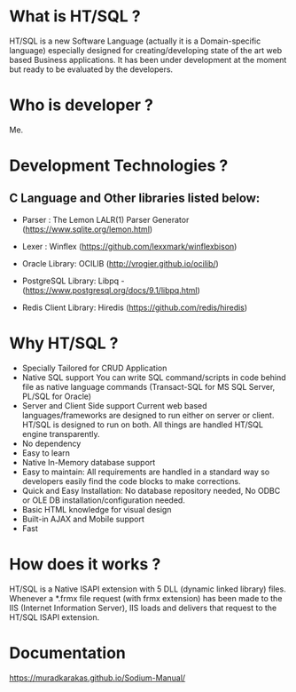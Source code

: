 
# What is HT/SQL ?
 
   HT/SQL is a new Software Language (actually it is a Domain-specific language) especially designed for creating/developing state of the art web based Business applications. It has been under development at the moment but ready to be evaluated by the developers.

# Who is developer ?

   Me.

# Development Technologies ?

  C Language and Other libraries listed below:
  --------
  - Parser  :
     The Lemon LALR(1) Parser Generator (https://www.sqlite.org/lemon.html)

  - Lexer   :
     Winflex (https://github.com/lexxmark/winflexbison)

  - Oracle Library:
     OCILIB (http://vrogier.github.io/ocilib/)

  - PostgreSQL Library: 
     Libpq - (https://www.postgresql.org/docs/9.1/libpq.html)

  - Redis Client Library:
     Hiredis (https://github.com/redis/hiredis)

# Why HT/SQL ? 

  * Specially Tailored for CRUD Application
  * Native SQL support
    You can write SQL command/scripts in code behind file as native language commands (Transact-SQL for MS SQL Server, PL/SQL for Oracle)
  * Server and Client Side support
    Current web based languages/frameworks are designed to run either on server or client. HT/SQL is designed to run on both. All things are handled HT/SQL engine transparently.
  *  No dependency
  * Easy to learn 
  * Native In-Memory database support
  * Easy to maintain: All requirements are handled in a standard way so developers easily find the code blocks to make corrections.
  * Quick and Easy Installation: No database repository needed, No ODBC or OLE DB installation/configuration needed.
  * Basic HTML knowledge for visual design
  * Built-in AJAX and Mobile support
  * Fast
    
# How does it works ?

   HT/SQL is a Native ISAPI extension with 5 DLL (dynamic linked library) files. Whenever a *.frmx file request (with frmx extension) has been made to the IIS (Internet Information Server), IIS loads and delivers that request to the HT/SQL ISAPI extension.
   
# Documentation

 https://muradkarakas.github.io/Sodium-Manual/
